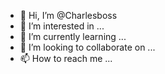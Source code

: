 - 👋 Hi, I’m @Charlesboss
- 👀 I’m interested in ...
- 🌱 I’m currently learning ...
- 💞️ I’m looking to collaborate on ...
- 📫 How to reach me ...

<!---
Charlesboss/Charlesboss is a ✨ special ✨ repository because its `README.md` (this file) appears on your GitHub profile.
You can click the Preview link to take a look at your changes.
--->
